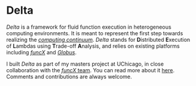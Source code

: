 # Delta
*Delta* is a framework for fluid function execution in heterogeneous computing environments. It is meant to represent the first step towards realizing the [*computing continuum*](https://www.slideshare.net/ianfoster/coding-the-continuum). 
*Delta* stands for **D**istributed **E**xecution of **L**ambdas using **T**rade-off **A**nalysis, and relies on existing platforms including [*funcX*](http://funcx.org/) and [*Globus*](https://www.globus.org/).

I built *Delta* as part of my masters project at UChicago, in close collaboration with the [*funcX* team](https://labs.globus.org/). You can read more about it [here](https://rohankumar.io/continuum_thesis.pdf). Comments and contributions are always welcome.